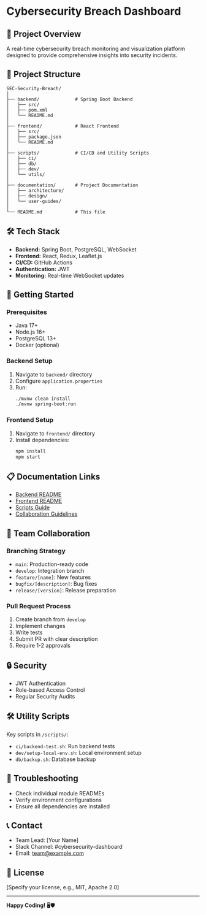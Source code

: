 # Cybersecurity Breach Dashboard

## 🚨 Project Overview
A real-time cybersecurity breach monitoring and visualization platform designed to provide comprehensive insights into security incidents.

## 📂 Project Structure
```
SEC-Security-Breach/
│
├── backend/             # Spring Boot Backend
│   ├── src/
│   ├── pom.xml
│   └── README.md
│
├── frontend/            # React Frontend
│   ├── src/
│   ├── package.json
│   └── README.md
│
├── scripts/             # CI/CD and Utility Scripts
│   ├── ci/
│   ├── db/
│   ├── dev/
│   └── utils/
│
├── documentation/       # Project Documentation
│   ├── architecture/
│   ├── design/
│   └── user-guides/
│
└── README.md            # This file
```

## 🛠 Tech Stack
- **Backend:** Spring Boot, PostgreSQL, WebSocket
- **Frontend:** React, Redux, Leaflet.js
- **CI/CD:** GitHub Actions
- **Authentication:** JWT
- **Monitoring:** Real-time WebSocket updates

## 🚀 Getting Started

### Prerequisites
- Java 17+
- Node.js 16+
- PostgreSQL 13+
- Docker (optional)

### Backend Setup
1. Navigate to `backend/` directory
2. Configure `application.properties`
3. Run: 
   ```bash
   ./mvnw clean install
   ./mvnw spring-boot:run
   ```

### Frontend Setup
1. Navigate to `frontend/` directory
2. Install dependencies:
   ```bash
   npm install
   npm start
   ```

## 📋 Documentation Links
- [Backend README](/backend/README.md)
- [Frontend README](/frontend/README.md)
- [Scripts Guide](/scripts/README.md)
- [Collaboration Guidelines](/documentation/collaboration-guide.md)

## 🤝 Team Collaboration

### Branching Strategy
- `main`: Production-ready code
- `develop`: Integration branch
- `feature/[name]`: New features
- `bugfix/[description]`: Bug fixes
- `release/[version]`: Release preparation

### Pull Request Process
1. Create branch from `develop`
2. Implement changes
3. Write tests
4. Submit PR with clear description
5. Require 1-2 approvals

## 🔒 Security
- JWT Authentication
- Role-based Access Control
- Regular Security Audits

## 🛠 Utility Scripts
Key scripts in `/scripts/`:
- `ci/backend-test.sh`: Run backend tests
- `dev/setup-local-env.sh`: Local environment setup
- `db/backup.sh`: Database backup

## 🐛 Troubleshooting
- Check individual module READMEs
- Verify environment configurations
- Ensure all dependencies are installed

## 📞 Contact
- Team Lead: [Your Name]
- Slack Channel: #cybersecurity-dashboard
- Email: team@example.com

## 📄 License
[Specify your license, e.g., MIT, Apache 2.0]

---

**Happy Coding!** 🖥️🛡️
```
